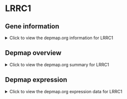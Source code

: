 <h1>LRRC1</h1>

<h2>Gene information</h2>
<details>
  <summary>Click to view the depmap.org information for LRRC1</summary>
  <iframe src="https://depmap.org/portal/gene/LRRC1?tab=about" style="border:none;width:100%;height:800px"></iframe>
</details>

<h2>Depmap overview</h2>
<details>
  <summary>Click to view the depmap.org summary for LRRC1</summary>
  <iframe src="https://depmap.org/portal/gene/LRRC1?tab=overview" style="border:none;width:100%;height:800px"></iframe>
</details>

<h2>Depmap expression</h2>
<details>
  <summary>Click to view the depmap.org expression data for LRRC1</summary>
  <iframe src="https://depmap.org/portal/gene/LRRC1?tab=characterization" style="border:none;width:100%;height:800px"></iframe>
</details>


<!--
<h2>Reactome Pathway diagram</h2>
<details>
  <summary>Click to view Reactome pathway for LRRC1</summary>
  PNAME
</details>
-->


